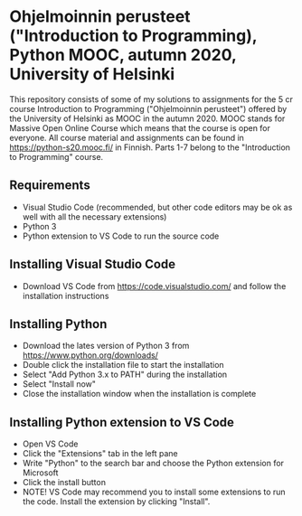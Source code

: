 # Ohjelmoinnin perusteet ("Introduction to Programming), Python MOOC, autumn 2020, University of Helsinki
This repository consists of some of my solutions to assignments for the 5 cr course Introduction to Programming ("Ohjelmoinnin perusteet") offered by the University of Helsinki as MOOC in the autumn 2020. MOOC stands for Massive Open Online Course which means that the course is open for everyone. All course material and assignments can be found in https://python-s20.mooc.fi/ in Finnish. Parts 1-7 belong to the "Introduction to Programming" course. 

## Requirements
* Visual Studio Code (recommended, but other code editors may be ok as well with all the necessary extensions)
* Python 3
* Python extension to VS Code to run the source code

## Installing Visual Studio Code
* Download VS Code from https://code.visualstudio.com/ and follow the installation instructions

## Installing Python 
* Download the lates version of Python 3 from https://www.python.org/downloads/
* Double click the installation file to start the installation
* Select "Add Python 3.x to PATH" during the installation
* Select "Install now"
* Close the installation window when the installation is complete

## Installing Python extension to VS Code
* Open VS Code
* Click the "Extensions" tab in the left pane
* Write "Python" to the search bar and choose the Python extension for Microsoft
* Click the install button
* NOTE! VS Code may recommend you to install some extensions to run the code. Install the extension by clicking "Install". 
